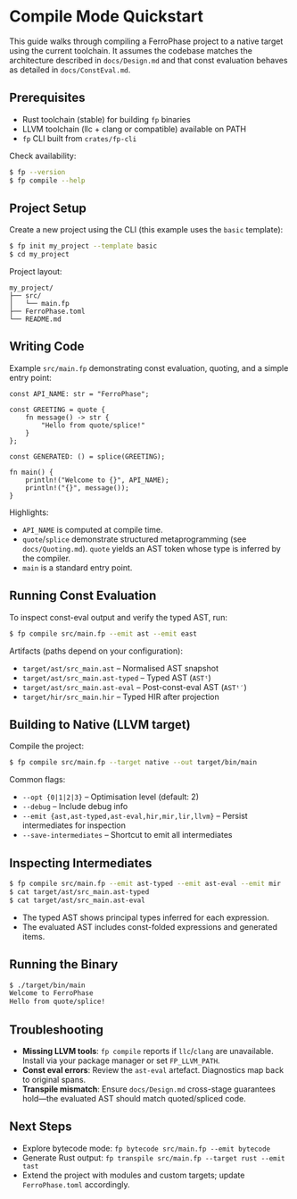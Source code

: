 # Compile Mode Quickstart

This guide walks through compiling a FerroPhase project to a native target using the current toolchain. It assumes the
codebase matches the architecture described in `docs/Design.md` and that const evaluation behaves as detailed in
`docs/ConstEval.md`.

## Prerequisites

- Rust toolchain (stable) for building `fp` binaries
- LLVM toolchain (llc + clang or compatible) available on PATH
- `fp` CLI built from `crates/fp-cli`

Check availability:

```bash
$ fp --version
$ fp compile --help
```

## Project Setup

Create a new project using the CLI (this example uses the `basic` template):

```bash
$ fp init my_project --template basic
$ cd my_project
```

Project layout:

```
my_project/
├── src/
│   └── main.fp
├── FerroPhase.toml
└── README.md
```

## Writing Code

Example `src/main.fp` demonstrating const evaluation, quoting, and a simple entry point:

```ferrophase
const API_NAME: str = "FerroPhase";

const GREETING = quote {
    fn message() -> str {
        "Hello from quote/splice!"
    }
};

const GENERATED: () = splice(GREETING);

fn main() {
    println!("Welcome to {}", API_NAME);
    println!("{}", message());
}
```

Highlights:
- `API_NAME` is computed at compile time.
- `quote`/`splice` demonstrate structured metaprogramming (see `docs/Quoting.md`). `quote` yields an AST token whose
  type is inferred by the compiler.
- `main` is a standard entry point.

## Running Const Evaluation

To inspect const-eval output and verify the typed AST, run:

```bash
$ fp compile src/main.fp --emit ast --emit east
```

Artifacts (paths depend on your configuration):
- `target/ast/src_main.ast` – Normalised AST snapshot
- `target/ast/src_main.ast-typed` – Typed AST (`ASTᵗ`)
- `target/ast/src_main.ast-eval` – Post-const-eval AST (`ASTᵗ′`)
- `target/hir/src_main.hir` – Typed HIR after projection

## Building to Native (LLVM target)

Compile the project:

```bash
$ fp compile src/main.fp --target native --out target/bin/main
```

Common flags:
- `--opt {0|1|2|3}` – Optimisation level (default: 2)
- `--debug` – Include debug info
- `--emit {ast,ast-typed,ast-eval,hir,mir,lir,llvm}` – Persist intermediates for inspection
- `--save-intermediates` – Shortcut to emit all intermediates

## Inspecting Intermediates

```bash
$ fp compile src/main.fp --emit ast-typed --emit ast-eval --emit mir
$ cat target/ast/src_main.ast-typed
$ cat target/ast/src_main.ast-eval
```

- The typed AST shows principal types inferred for each expression.
- The evaluated AST includes const-folded expressions and generated items.

## Running the Binary

```bash
$ ./target/bin/main
Welcome to FerroPhase
Hello from quote/splice!
```

## Troubleshooting

- **Missing LLVM tools**: `fp compile` reports if `llc`/`clang` are unavailable. Install via your package manager or set
  `FP_LLVM_PATH`.
- **Const eval errors**: Review the `ast-eval` artefact. Diagnostics map back to original spans.
- **Transpile mismatch**: Ensure `docs/Design.md` cross-stage guarantees hold—the evaluated AST should match quoted/spliced code.

## Next Steps

- Explore bytecode mode: `fp bytecode src/main.fp --emit bytecode`
- Generate Rust output: `fp transpile src/main.fp --target rust --emit tast`
- Extend the project with modules and custom targets; update `FerroPhase.toml` accordingly.
